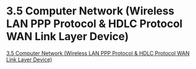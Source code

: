 # 3.5 Computer Network (Wireless LAN PPP Protocol & HDLC Protocol WAN Link Layer Device)
[3.5 Computer Network (Wireless LAN PPP Protocol & HDLC Protocol WAN Link Layer Device)](https://aiwithcloud.com/2022/09/15/3-5_computer_network_wireless_lan_ppp_protocol__hdlc_protocol_wan_link_layer_device/)